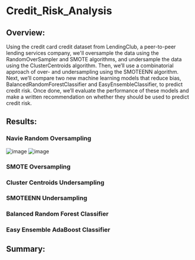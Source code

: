 # Credit_Risk_Analysis

## Overview:
Using the credit card credit dataset from LendingClub, a peer-to-peer lending services company, we'll oversample the data using the RandomOverSampler and SMOTE algorithms, and undersample the data using the ClusterCentroids algorithm. Then, we’ll use a combinatorial approach of over- and undersampling using the SMOTEENN algorithm. Next, we’ll compare two new machine learning models that reduce bias, BalancedRandomForestClassifier and EasyEnsembleClassifier, to predict credit risk. Once done, we’ll evaluate the performance of these models and make a written recommendation on whether they should be used to predict credit risk.

## Results:

### Navie Random Oversampling
![image](https://user-images.githubusercontent.com/108709071/197661178-1bada361-4636-440b-bf21-527b6e78dfbf.png)
![image](https://user-images.githubusercontent.com/108709071/197661273-8efdf3b9-2570-4a3c-9fbc-3c32349f88c3.png)



### SMOTE Oversampling



### Cluster Centroids Undersampling



### SMOTEENN Undersampling



### Balanced Random Forest Classifier



### Easy Ensemble AdaBoost Classifier



## Summary:
